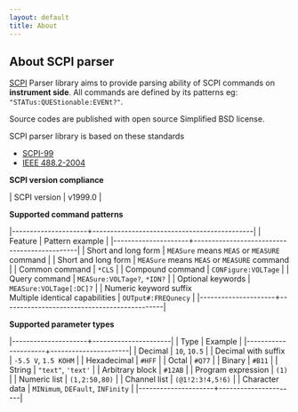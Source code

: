 ```yaml
---
layout: default
title: About
---
```


About SCPI parser
----


[SCPI](http://en.wikipedia.org/wiki/Standard_Commands_for_Programmable_Instruments) Parser library aims to provide parsing ability of SCPI commands on **instrument side**. All commands are defined by its patterns eg: `"STATus:QUEStionable:EVENt?"`.

Source codes are published with open source Simplified BSD license.

SCPI parser library is based on these standards

* [SCPI-99](http://www.ivifoundation.org/docs/scpi-99.pdf)
* [IEEE 488.2-2004](http://dx.doi.org/10.1109/IEEESTD.2004.95390)


**SCPI version compliance**

| SCPI version | v1999.0 |


**Supported command patterns**

|---------------------+---------------------------------------------|
| Feature             | Pattern example                             |
|---------------------+---------------------------------------------|
| Short and long form | `MEASure` means `MEAS` or `MEASURE` command |
| Short and long form | `MEASure` means `MEAS` or `MEASURE` command |
| Common command      | `*CLS`                                      |
| Compound command    | `CONFigure:VOLTage`                         |
| Query command       | `MEASure:VOLTage?`, `*IDN?`                 |
| Optional keywords   | `MEASure:VOLTage[:DC]?`                     |
| Numeric keyword suffix<br>Multiple identical capabilities | `OUTput#:FREQunecy` |
|---------------------+---------------------------------------------|

**Supported parameter types**

|---------------------+----------------------|
| Type                | Example              |
|---------------------+----------------------|
| Decimal             | `10`, `10.5`         |
| Decimal with suffix | `-5.5 V`, `1.5 KOHM` |
| Hexadecimal         | `#HFF`               |
| Octal               | `#Q77`               |
| Binary              | `#B11`               |
| String              | `"text"`, `'text'`   |
| Arbitrary block     | `#12AB`              |
| Program expression  | `(1)`                |
| Numeric list        | `(1,2:50,80)`        |
| Channel list        | `(@1!2:3!4,5!6)`     |
| Character data      | `MINimum`, `DEFault`, `INFinity` |
|---------------------+----------------------|

